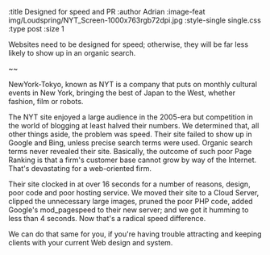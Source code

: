 :title Designed for speed and PR
:author Adrian
:image-feat img/Loudspring/NYT_Screen-1000x763rgb72dpi.jpg
:style-single single.css
:type post
:size 1

<p>Websites need to be designed for speed; otherwise, they will be far less likely to show up in an organic search.</p>
~~
<p>NewYork-Tokyo, known as NYT is a company that puts on monthly cultural events in New York, bringing the best of Japan to the West, whether fashion, film or robots.</p>
<p>The NYT site enjoyed a large audience in the 2005-era but competition in the world of blogging at least halved their numbers. We determined that, all other things aside, the problem was speed. Their site failed to show up in Google and Bing, unless precise search terms were used. Organic search terms never revealed their site. Basically, the outcome of such poor Page Ranking is that a firm's customer base cannot grow by way of the Internet. That's devastating for a web-oriented firm.</p>
<p>Their site clocked in at over 16 seconds for a number of reasons, design, poor code and poor hosting service. We moved their site to a Cloud Server, clipped the unnecessary large images, pruned the poor PHP code, added Google's mod_pagespeed to their new server; and we got it humming to less than 4 seconds. Now that's a radical speed difference.</p>

<p>We can do that same for you, if you're having trouble attracting and keeping clients with your current Web design and system.</p>